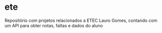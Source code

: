 # ete
Repositório com projetos relacionados a ETEC Lauro Gomes, contando com um API para obter notas, faltas e dados do aluno
